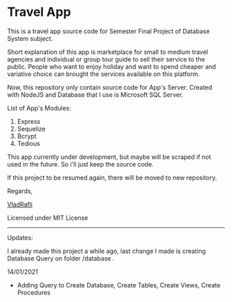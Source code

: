 # Travel App

This is a travel app source code for Semester Final Project of Database System subject.

Short explanation of this app is marketplace for small to medium travel agencies and individual or group tour guide to sell their service to the public. People who want to enjoy holiday and want to spend cheaper and variative choice can brought the services available on this platform.

Now, this repository only contain source code for App's Server. Created with NodeJS and Database that I use is Microsoft SQL Server.

List of App's Modules:

1. Express
2. Sequelize
3. Bcrypt
4. Tedious

This app currently under development, but maybe will be scraped if not used in the future. So i'll just keep the source code.

If this project to be resumed again, there will be moved to new repository.

Regards,

[VladRafli](https://github.com/VladRafli)

Licensed under MIT License

---

Updates:

I already made this project a while ago, last change I made is creating Database Query on folder /database .

14/01/2021

- Adding Query to Create Database, Create Tables, Create Views, Create Procedures
